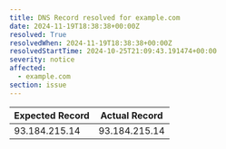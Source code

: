 ```yaml
---
title: DNS Record resolved for example.com
date: 2024-11-19T18:38:38+00:00Z
resolved: True
resolvedWhen: 2024-11-19T18:38:38+00:00Z
resolvedStartTime: 2024-10-25T21:09:43.191474+00:00
severity: notice
affected:
  - example.com
section: issue
---
```


| Expected Record  | Actual Record  |
|------------------|----------------|
| 93.184.215.14 | 93.184.215.14 |
